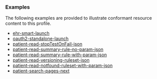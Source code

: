 <!-- Uncomment and update with links to example resource(s) -->
<h3>Examples</h3>

<p>
The following examples are provided to illustrate conformant resource content to this profile.
</p>

- [ehr-smart-launch](TestScript-ehr-smart-launch.html)
- [oauth2-standalone-launch](TestScript-oauth2-standalone-launch.html)
- [patient-read-stopTestOnFail-json](TestScript-patient-read-stopTestOnFail-json.html)
- [patient-read-summary-rule-no-param-json](TestScript-patient-read-summary-rule-no-param-json.html)
- [patient-read-summary-rule-with-param-json](TestScript-patient-read-summary-rule-with-param-json.html)
- [patient-read-versioning-ruleset-json](TestScript-patient-read-versioning-ruleset-json.html)
- [patient-read-notfound-ruleset-with-param-json](TestScript-patient-read-notfound-ruleset-with-param-json.html)
- [patient-search-pages-next](TestScript-patient-search-pages-next-json.html)

